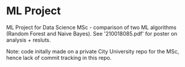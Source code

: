 # ML Project
 ML Project for Data Science MSc - comparison of two ML algorithms (Random Forest and Naive Bayes). See '210018085.pdf' for poster on analysis + resluts.

Note: code initally made on a private City University repo for the MSc, hence lack of commit tracking in this repo.
